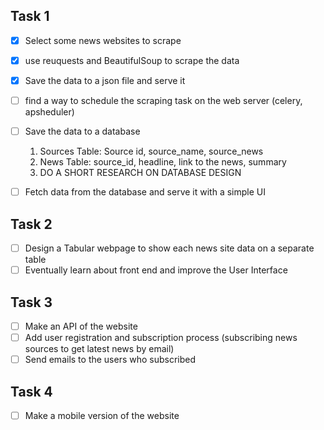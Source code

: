 ## Task 1
- [x] Select some news websites to scrape
- [x] use reuquests and BeautifulSoup to scrape the data
- [x] Save the data to a json file and serve it
- [ ] find a way to schedule the scraping task on the web server (celery, apsheduler)
- [ ] Save the data to a database 
    1. Sources Table: Source id, source_name, source_news
    2. News Table: source_id, headline, link to the news, summary
    3. DO A SHORT RESEARCH ON DATABASE DESIGN
- [ ] Fetch data from the database and serve it with a simple UI


## Task 2
- [ ] Design a Tabular webpage to show each news site data on a separate table
- [ ] Eventually learn about front end and improve the User Interface

## Task 3
- [ ] Make an API of the website
- [ ] Add user registration and subscription process (subscribing news sources to get latest news by email)
- [ ] Send emails to the users who subscribed

## Task 4
- [ ] Make a mobile version of the website

